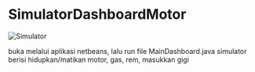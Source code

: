 # SimulatorDashboardMotor

![Simulator](https://raw.githubusercontent.com/farasyidk/SimulatorDashboardMotor/master/Screenshot_2018-10-21_11-03-01.png)

buka melalui aplikasi netbeans, lalu run file MainDashboard.java
simulator berisi hidupkan/matikan motor, gas, rem, masukkan gigi
